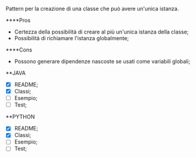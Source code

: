 Pattern per la creazione di una classe che può avere un'unica istanza.

****Pros
- Certezza della possibilità di creare al più un'unica istanza della classe;
- Possibilità di richiamare l'istanza globalmente;

****Cons
- Possono generare dipendenze nascoste se usati come variabili globali;

**JAVA
- [x] README;
- [x] Classi;
- [ ] Esempio;
- [ ] Test;

**PYTHON
- [x] README;
- [x] Classi;
- [ ] Esempio;
- [ ] Test;
